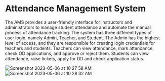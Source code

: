 # Attendance Management System

The AMS provides a user-friendly interface for instructors and administrators to manage student attendance and automate the manual process of attendance tracking. The system has three different types of user login, namely Admin, Teacher, and Student. The Admin has the highest level of access, and they are responsible for creating login credentials for teachers and students. Teachers can view attendance, mark attendance, check OD applications, and approve or reject them. Students can view attendance, raise tickets, apply for OD and check application status.

![Screenshot 2023-05-06 at 10 27 58 AM](https://github.com/pooja52141/AttendanceManagementSystem/assets/96611030/a870ea05-0449-47d1-ac19-f45277a321e2)
![Screenshot 2023-05-06 at 10 28 32 AM](https://github.com/pooja52141/AttendanceManagementSystem/assets/96611030/b0f6a0c0-e9e8-4862-b8d7-5d03db3560c5)
